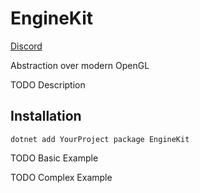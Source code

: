 # EngineKit

[Discord](https://discord.gg/VxEaZ3B4Tg)

Abstraction over modern OpenGL

TODO Description

## Installation

`dotnet add YourProject package EngineKit`

TODO Basic Example

TODO Complex Example
